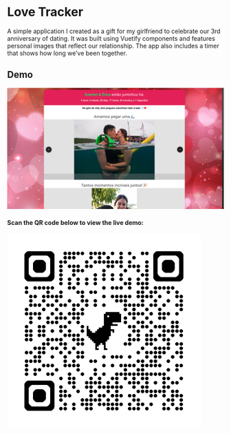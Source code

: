 # Love Tracker

A simple application I created as a gift for my girlfriend to celebrate our 3rd anniversary of dating. It was built using Vuetify components and features personal images that reflect our relationship. The app also includes a timer that shows how long we’ve been together.

## Demo

![love-tracker.png](public/love-tracker.png)

#### Scan the QR code below to view the live demo:

![qrcode.png](public/qrcode.png)
